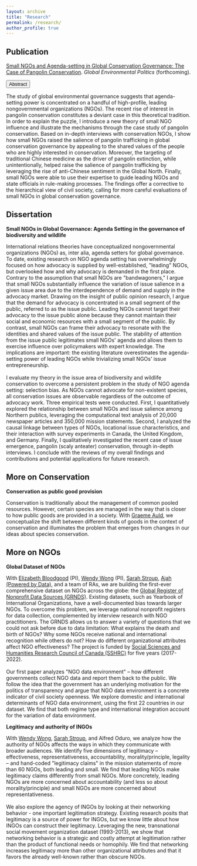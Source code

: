 ```yaml
---
layout: archive
title: "Research"
permalink: /research/
author_profile: true
---
```



## Publication

<a href="http://takumishibaike.github.io/files/shibaike_gep2021.pdf">Small NGOs and Agenda-setting in Global Conservation Governance: The Case of Pangolin Conservation</a>. <i>Global Environmental Politics</i> (forthcoming).

<button type="button" class="collapsible">Abstract</button>
<div class="content">
  <p>The study of global environmental governance suggests that agenda-setting power is concentrated on a handful of high-profile, leading nongovernmental organizations (NGOs). The recent rise of interest in pangolin conservation constitutes a deviant case in this theoretical tradition. In order to explain the puzzle, I introduce a new theory of small NGO influence and illustrate the mechanisms through the case study of pangolin conservation. Based on in-depth interviews with conservation NGOs, I show how small NGOs raised the salience of pangolin trafficking in global conservation governance by appealing to the shared values of the people who are highly interested in conservation. Moreover, the targeting of traditional Chinese medicine as the driver of pangolin extinction, while unintentionally, helped raise the salience of pangolin trafficking by leveraging the rise of anti-Chinese sentiment in the Global North. Finally, small NGOs were able to use their expertise to guide leading NGOs and state officials in rule-making processes. The findings offer a corrective to the hierarchical view of civil society, calling for more careful evaluations of small NGOs in global conservation governance.</p>
</div>


## Dissertation

<strong>Small NGOs in Global Governance: Agenda Setting in the governance of biodiversity and wildlife</strong>

International relations theories have conceptualized nongovernmental organizations (NGOs) as, inter alia, agenda setters for global governance. To date, existing research on NGO agenda setting has overwhelmingly focused on how advocacy is supplied by well-established, "leading" NGOs, but overlooked how and why advocacy is demanded in the first place. Contrary to the assumption that small NGOs are "bandwagoners," I argue that small NGOs substantially influence the variation of issue salience in a given issue area due to the interdependence of demand and supply in the advocacy market. Drawing on the insight of public opinion research, I argue that the demand for advocacy is concentrated in a small segment of the public, referred to as the issue public. Leading NGOs cannot target their advocacy to the issue public alone because they cannot maintain their social and economic resources with a small segment of the public. By contrast, small NGOs can frame their advocacy to resonate with the identities and shared values of the issue public. The stability of attention from the issue public legitimates small NGOs' agenda and allows them to exercise influence over policymakers with expert knowledge. The implications are important: the existing literature overestimates the agenda-setting power of leading NGOs while trivializing small NGOs' issue entrepreneurship.<br>
<br>
I evaluate my theory in the issue area of biodiversity and wildlife conservation to overcome a persistent problem in the study of NGO agenda setting: selection bias. As NGOs cannot advocate for non-existent species, all conservation issues are observable regardless of the outcome of advocacy work. Three empirical tests were conducted. First, I quantitatively explored the relationship between small NGOs and issue salience among Northern publics, leveraging the computational text analysis of 20,000 newspaper articles and 350,000 mission statements. Second, I analyzed the causal linkage between types of NGOs, locational issue characteristics, and their interaction with survey experiments in Canada, the United Kingdom, and Germany. Finally, I qualitatively investigated the recent case of issue emergence, pangolin (scaly anteater) conservation, through in-depth interviews. I conclude with the reviews of my overall findings and contributions and potential applications for future research.

## More on Conservation

<strong>Conservation as public good provision</strong>

Conservation is traditionally about the management of common pooled resources. However, certain species are managed in the way that is closer to how public goods are provided in a society. With <a href="https://carleton.ca/sppa/people/auld-graeme/">Graeme Auld</a>, we conceptualize the shift between different kinds of goods in the context of conservation and illuminates the problem that emerges from changes in our ideas about species conservation.

## More on NGOs


<strong>Global Dataset of NGOs</strong>

With <a href="https://www.concordia.ca/artsci/polisci/faculty.html?fpid=elizabeth-bloodgood">Elizabeth Bloodgood</a> (PI),  <a href="https://www.wendyhwong.com/">Wendy Wong</a> (PI), ​<a href="http://sites.middlebury.edu/sarahstroup/">Sarah Stroup</a>,  <a href="https://poweredbydata.org/">Ajah (Powered by Data)</a>, and a team of RAs, we are building the first-ever comprehensive dataset on NGOs across the globe: the <a href="https://www.grnds.org/">Global Register of Nonprofit Data Sources (GRNDS)</a>. Existing datasets, such as Yearbook of International Organizations, have a well-documented bias towards larger NGOs. To overcome this problem, we leverage national nonprofit registers for data collection, complemented by interview research with NGO practitioners. The GRNDS allows us to answer a variety of questions that we could not ask before due to data limitation: What explains the death and birth of NGOs? Why some NGOs receive national and international recognition while others do not? How do different organizational attributes affect NGO effectiveness? The project is funded by <a href="https://www.sshrc-crsh.gc.ca/results-resultats/recipients-recipiendaires/2016/insight-savoir-eng.aspx">Social Sciences and Humanities Research Council of Canada (SSHRC)</a> for five years (2017-2022).<br>
<br>
Our first paper analyzes "NGO data environment" – how different governments collect NGO data and report them back to the public. We follow the idea that the government has an underlying motivation for the politics of transparency and argue that NGO data environment is a concrete indicator of civil society openness. We explore domestic and international determinants of NGO data environment, using the first 22 countries in our dataset. We find that both regime type and international integration account for the variation of data environment.

<strong>Legitimacy and authority of INGOs</strong>

With <a href="https://www.wendyhwong.com/">Wendy Wong</a>, <a href="http://sites.middlebury.edu/sarahstroup/">Sarah Stroup</a>, and Alfred Oduro, we analyze how the authority of NGOs affects the ways in which they communicate with broader audiences. We identify five dimensions of legitimacy – ​effectiveness, representativeness, accountability, morality/principle, legality – and hand-coded "legitimacy claims" in the mission statements of more than 60 NGOs, both leading and small. We find that leading NGOs make legitimacy claims differently from small NGOs. More concretely, leading NGOs are more concerned about accountability (and less so about morality/principle) and small NGOs are more concerned about representativeness.<br>
<br>
We also explore the agency of INGOs by looking at their networking behavior - one important legitimation strategy. Existing research posits that legitimacy is a source of power for INGOs, but we know little about how INGOs can construct their legitimacy. Leveraging the new, transnational social movement organization dataset (1993-2013), we show that networking behavior is a strategic and costly attempt at legitimation rather than the product of functional needs or homophily. We find that networking increases legitimacy more than other organizational attributes and that it favors the already well-known rather than obscure NGOs.



